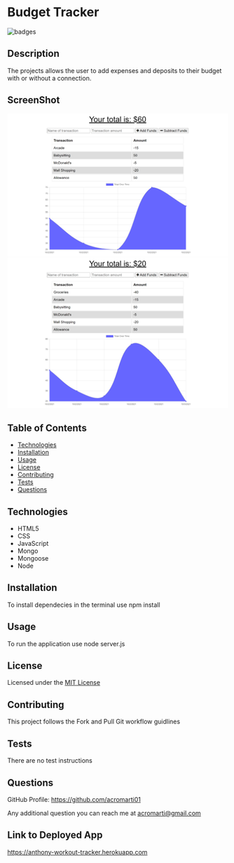 # Budget Tracker

![badges](https://img.shields.io/badge/license-MIT_License-brightgreen)

## Description

The projects allows the user to add expenses and deposits to their budget with or without a connection.

## ScreenShot

![Image](./images/screenshot.png)
![Image](./images/screenshot2.png)

## Table of Contents

- [Technologies](#technologies)
- [Installation](#installation)
- [Usage](#usage)
- [License](#license)
- [Contributing](#contributing)
- [Tests](#tests)
- [Questions](#questions)

## Technologies

<ul>
    <li>HTML5</li>
    <li>CSS</li>
    <li>JavaScript</li>    
    <li>Mongo</li>
    <li>Mongoose</li>
    <li>Node</li>
</ul>

## Installation

To install dependecies in the terminal use npm install

## Usage

To run the application use node server.js

## License

Licensed under the <a href="./LICENSE.txt">MIT License</a>

## Contributing

This project follows the Fork and Pull Git workflow guidlines

## Tests

There are no test instructions

## Questions

GitHub Profile: <a href="https://github.com/acromarti01">https://github.com/acromarti01</a>

Any additional question you can reach me at <u>acromarti@gmail.com</u>

## Link to Deployed App

https://anthony-workout-tracker.herokuapp.com







